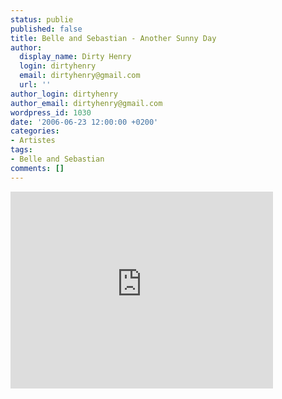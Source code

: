 ```yaml
---
status: publie
published: false
title: Belle and Sebastian - Another Sunny Day
author:
  display_name: Dirty Henry
  login: dirtyhenry
  email: dirtyhenry@gmail.com
  url: ''
author_login: dirtyhenry
author_email: dirtyhenry@gmail.com
wordpress_id: 1030
date: '2006-06-23 12:00:00 +0200'
categories:
- Artistes
tags:
- Belle and Sebastian
comments: []
---
```

<iframe width="420" height="315" src="http://www.youtube.com/embed/8CPLNyopyOg" frameborder="0" allowfullscreen></iframe>
